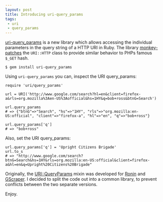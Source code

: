 ```yaml
---
layout: post
title: Introducing uri-query_params
tags:
 - uri
 - query_params
---
```


[uri-query_params](http://github.com/postmodern/uri-query_params) is a new
library which allows accessing the individual parameters in the query
string of a HTTP URI in Ruby. The library
[monkey-patches](http://en.wikipedia.org/wiki/Monkey_patch) the `URI::HTTP`
class to provide similar behavior to PHPs famous `$_GET` hash.

    $ gem install uri-query_params

Using `uri-query_params` you can, inspect the URI query_params:

    require 'uri/query_params'
    
    url = URI('http://www.google.com/search?hl=en&client=firefox-a&rls=org.mozilla%3Aen-US%3Aofficial&hs=1HY&q=bob+ross&btnG=Search')
    
    url.query_params
    # => {"btnG"=>"Search", "hs"=>"1HY", "rls"=>"org.mozilla:en-US:official", "client"=>"firefox-a", "hl"=>"en", "q"=>"bob+ross"}

    url.query_params['q']
    # => "bob+ross"

Also, set the URI query_params:

    url.query_params['q'] = 'Upright Citizens Brigade'
    url.to_s
    # => "http://www.google.com/search?btnG=Search&hs=1HY&rls=org.mozilla:en-US:official&client=firefox-a&hl=en&q=Upright%20Citizens%20Brigade"

Originally, the [URI::QueryParams](http://rubydoc.info/gems/uri-query_params/URI/QueryParams/Mixin)
mixin was developed for [Ronin](http://ronin-ruby.github.com/) and
[GScraper](http://github.com/postmodern/gscraper/). I decided to split the
code out into a common library, to prevent conflicts between the two
separate versions.

Enjoy.
